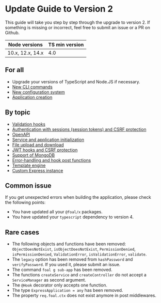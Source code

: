 # Update Guide to Version 2

This guide will take you step by step through the upgrade to version 2. If something is missing or incorrect, feel free to submit an issue or a PR on Github.

| Node versions | TS min version |
| --- | --- |
| 10.x, 12.x, 14.x | 4.0 |

## For all

- Upgrade your versions of TypeScript and Node.JS if necessary.
- [New CLI commands](./cli-commands.md)
- [New configuration system](./config-system.md)
- [Application creation](./application-creation.md)

## By topic

- [Validation hooks](./validation-hooks.md)
- [Authentication with sessions (session tokens) and CSRF protection](./session-tokens.md)
- [OpenAPI](./openapi.md)
- [Service and application initialization](./service-and-app-initialization.md)
- [File upload and download](./file-upload-and-download.md)
- [JWT hooks and CSRF protection](./jwt-and-csrf.md)
- [Support of MongoDB](./mongodb.md)
- [Error-handling and hook post functions](./error-handling.md)
- [Template engine](./template-engine.md)
- [Custom Express instance](./custom-express-instance.md)

## Common issue

If you get unexpected errors when building the application, please check the following points:
- You have updated all your `@foal/x` packages.
- You have updated your `typescript` dependency to version 4.

## Rare cases

- The following objects and functions have been removed: `ObjectDoesNotExist`, `isObjectDoesNotExist`, `PermissionDenied`, `isPermissionDenied`, `ValidationError`, `isValidationError`, `validate`.
- The `legacy` option has been removed from `hashPassword` and `verifyPassword`. If you used it, please submit an issue.
- The command `foal g sub-app` has been removed.
- The functions `createService` and `createController` do not accept a `ServiceManager` as second argument.
- The `@Hook` decorator only accepts one function.
- The type `ExpressApplication = any` has been removed.
- The property `req.foal.ctx` does not exist anymore in post middlewares.